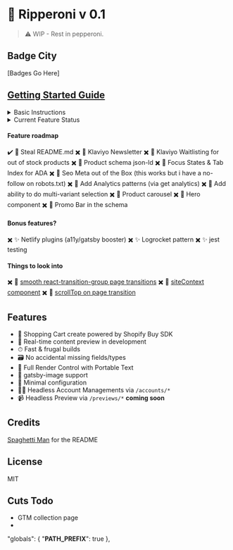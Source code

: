 # 🍕 Ripperoni v 0.1

> ⚠️ WIP - Rest in pepperoni.

## Badge City

[Badges Go Here]

## [Getting Started Guide](https://github.com/packdigital)

<details>
<summary>Basic Instructions</summary>

### Initial Setup

1. Do step one
2. Do step two

### `/`

1. Rename `env.example` to `.env` by typing `mv env.example .env` in your terminal.
2. Modify `gatsby-config.js` and add your site title, etc.
3. ?????
4. PROFIT!!!

</details>

<details>
<summary>Current Feature Status</summary>

✖️ Fetching data and building pages from Contentful
✖️ Cart object created via the buy-sdk
✖️ Lambda functions being built from src->functions
✖️ Ability to login
✖️ Ability to register
✖️ Ability to logout
✖️ Better error handling for register
✖️ Ability to activate accounts
✖️ Ability to forgot passwords
✖️ Ability to reset passwords
✖️ account status in the header + logout
✖️ view single product detail
✖️ ability to add to cart
✖️ Ability to quick add to cart
✖️ cart visible on the frontend
✖️ Add/remove items from the cart
✖️ Ability to see orders
✖️ Add/remove addresses
✖️ Ability to see/edit addresses
</details>

#### Feature roadmap

✔️ 🍕 Steal README.md
✖️ 🍕 Klaviyo Newsletter
✖️ 🍕 Klaviyo Waitlisting for out of stock products
✖️ 🍕 Product schema json-ld
✖️ 🍕 Focus States & Tab Index for ADA
✖️ 🍕 Seo Meta out of the Box (this works but i have a no-follow on robots.txt)
✖️ 🍕 Add Analytics patterns (via get analytics)
✖️ 🍕 Add ability to do multi-variant selection
✖️ 🍕 Product carousel
✖️ 🍕 Hero component
✖️ 🍕 Promo Bar in the schema

#### Bonus features?

✖️ ✨ Netlify plugins (a11y/gatsby booster)
✖️ ✨ Logrocket pattern
✖️ ✨ jest testing

#### Things to look into

✖️ 👀 [smooth react-transition-group page transitions](https://github.com/dictions)
✖️ 👀 [siteContext component](https://github.com/thetrevorharmon/sell-things-fast/blob/master/src/context/StoreContext.js)
✖️ 👀 [scrollTop on page transition](https://github.com/blimpmason)

## Features

* 🛒 Shopping Cart create powered by Shopify Buy SDK
* 📡 Real-time content preview in development
* ⏱ Fast & frugal builds
* 🗃 No accidental missing fields/types
* 🧰 Full Render Control with Portable Text
* 📸 gatsby-image support
* 🔧 Minimal configuration
* 💆‍♀️ Headless Account Managements via `/accounts/*`
* 📹 Headless Preview via `/previews/*` **coming soon**

## Credits

[Spaghetti Man](https://github.com/iamkevingreen) for the README

## License

MIT

## Cuts Todo

- GTM collection page
-




"globals": {
  "__PATH_PREFIX__": true
},
